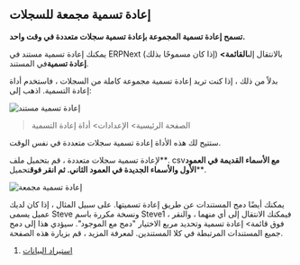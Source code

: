 ## إعادة تسمية مجمعة للسجلات

**تسمح إعادة تسمية المجموعة بإعادة تسمية سجلات متعددة في وقت واحد.**

يمكنك إعادة تسمية مستند في ERPNext (إذا كان مسموحًا بذلك) بالانتقال إلى**القائمة> إعادة تسمية**في المستند.

بدلاً من ذلك ، إذا كنت تريد إعادة تسمية مجموعة كاملة من السجلات ، فاستخدم أداة إعادة التسمية. اذهب إلى:

![إعادة تسمية مستند](https://docs.erpnext.com/files/renaming-a-document.gif)

> الصفحة الرئيسية> الإعدادات> أداة إعادة التسمية

ستتيح لك هذه الأداة إعادة تسمية سجلات متعددة في نفس الوقت.

لإعادة تسمية سجلات متعددة ، قم بتحميل ملف**. csv**مع الأسماء القديمة في العمود الأول والأسماء الجديدة في العمود الثاني. ثم انقر فوق**تحميل**.

![إعادة تسمية مجمعة](https://docs.erpnext.com/files/rename-tool.png)

يمكنك أيضًا دمج المستندات عن طريق إعادة تسميتها. على سبيل المثال ، إذا كان لديك عميل يسمى Steve ونسخة مكررة باسم Steve1 ، فيمكنك الانتقال إلى أي منهما ، والنقر فوق قائمة> إعادة تسمية وتحديد مربع الاختيار "دمج مع الموجود". سيؤدي هذا إلى دمج جميع المستندات المرتبطة في كلا المستندين. لمعرفة المزيد ، قم بزيارة هذه الصفحة.

1. [استيراد البيانات](https://docs.erpnext.com/docs/v13/user/manual/en/setting-up/data/data-import)